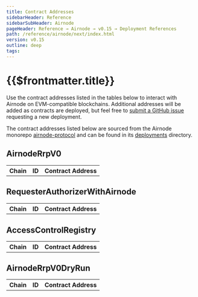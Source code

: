 ```yaml
---
title: Contract Addresses
sidebarHeader: Reference
sidebarSubHeader: Airnode
pageHeader: Reference → Airnode → v0.15 → Deployment References
path: /reference/airnode/next/index.html
version: v0.15
outline: deep
tags:
---
```


<VersionWarning/>

<PageHeader/>

<SearchHighlight/>

<FlexStartTag/>

# {{$frontmatter.title}}

Use the contract addresses listed in the tables below to interact with Airnode
on EVM-compatible blockchains. Additional addresses will be added as contracts
are deployed, but feel free to
[submit a GitHub issue](https://github.com/api3dao/airnode/issues) requesting a
new deployment.

The contract addresses listed below are sourced from the Airnode monorepo
[airnode-protocol](https://github.com/api3dao/airnode/tree/v0.14/packages/airnode-protocol)
and can be found in its
[deployments](https://github.com/api3dao/airnode/tree/v0.14/packages/airnode-protocol/deployments)
directory.

## AirnodeRrpV0

<table>
<th class="contract-addresses-heading">Chain</th><th class="contract-addresses-heading">ID</th><th class="contract-addresses-heading">Contract Address</th>
<tr v-for="(chain, index) in AirnodeRrpV0">
    <template v-if="chain.id == 1 || chain.id == 11155111">
        <td class="mainnet-and-sepolia" style="max-width:150px;">{{chain.fullname}}</td>
        <td class="mainnet-and-sepolia">{{chain.id}}</td>
        <td class="mainnet-and-sepolia contract-addresses-address" NOWRAP>{{chain.contractAddress}}
            <CopyIcon :text="chain.contractAddress" />
        </td>
    </template>
</tr>
<tr v-for="(chain, index) in AirnodeRrpV0.sort((a, b) => a.fullname.localeCompare(b.fullname))">
    <template v-if="chain.id != 1 && chain.id != 11155111">
        <td style="max-width:150px;">{{chain.fullname}}</td>
        <td>{{chain.id}}</td>
        <td  class="contract-addresses-address" NOWRAP>{{chain.contractAddress}}
            <CopyIcon :text="chain.contractAddress" />
        </td>
    </template>
</tr>
</table>

## RequesterAuthorizerWithAirnode

<table>
<th class="contract-addresses-heading">Chain</th><th class="contract-addresses-heading">ID</th><th class="contract-addresses-heading">Contract Address</th>
<tr v-for="(chain, index) in RequesterAuthorizerWithAirnode">
    <template v-if="chain.id == 1 || chain.id == 11155111">
        <td class="mainnet-and-sepolia" style="max-width:150px;">{{chain.fullname}}</td>
        <td class="mainnet-and-sepolia">{{chain.id}}</td>
        <td class="mainnet-and-sepolia contract-addresses-address" NOWRAP>{{chain.contractAddress}}
            <CopyIcon :text="chain.contractAddress" />
        </td>
    </template>
</tr>
<tr v-for="(chain, index) in RequesterAuthorizerWithAirnode.sort((a, b) => a.fullname.localeCompare(b.fullname))">
    <template v-if="chain.id != 1 && chain.id != 11155111">
        <td style="max-width:150px;">{{chain.fullname}}</td>
        <td>{{chain.id}}</td>
        <td class="contract-addresses-address" NOWRAP>{{chain.contractAddress}}
            <CopyIcon :text="chain.contractAddress" />
        </td>
    </template>
</tr>
</table>

## AccessControlRegistry

<table>
<th class="contract-addresses-heading">Chain</th><th class="contract-addresses-heading">ID</th><th class="contract-addresses-heading">Contract Address</th>
<tr v-for="(chain, index) in AccessControlRegistry">
    <template v-if="chain.id == 1 || chain.id == 11155111">
        <td class="mainnet-and-sepolia" style="max-width:150px;">{{chain.fullname}}</td>
        <td class="mainnet-and-sepolia">{{chain.id}}</td>
        <td class="mainnet-and-sepolia contract-addresses-address" NOWRAP>{{chain.contractAddress}}
            <CopyIcon :text="chain.contractAddress" />
        </td>
    </template>
</tr>
<tr v-for="(chain, index) in AccessControlRegistry.sort((a, b) => a.fullname.localeCompare(b.fullname))">
    <template v-if="chain.id != 1 && chain.id != 11155111">
        <td style="max-width:150px;">{{chain.fullname}}</td>
        <td>{{chain.id}}</td>
        <td class="contract-addresses-address" NOWRAP>{{chain.contractAddress}}
            <CopyIcon :text="chain.contractAddress" />
        </td>
    </template>
</tr>
</table>

## AirnodeRrpV0DryRun

<table>
<th class="contract-addresses-heading">Chain</th><th class="contract-addresses-heading">ID</th><th class="contract-addresses-heading">Contract Address</th>
<tr v-for="(chain, index) in AirnodeRrpV0DryRun">
    <template v-if="chain.id == 1 || chain.id == 11155111">
        <td class="mainnet-and-sepolia" style="max-width:150px;">{{chain.fullname}}</td>
        <td class="mainnet-and-sepolia">{{chain.id}}</td>
        <td class="mainnet-and-sepolia contract-addresses-address" NOWRAP>{{chain.contractAddress}}
            <CopyIcon :text="chain.contractAddress" />
        </td>
    </template>
</tr>
<tr v-for="(chain, index) in AirnodeRrpV0DryRun.sort((a, b) => a.fullname.localeCompare(b.fullname))">
    <template v-if="chain.id != 1 && chain.id != 11155111">
        <td style="max-width:150px;">{{chain.fullname}}</td>
        <td>{{chain.id}}</td>
        <td class="contract-addresses-address" NOWRAP>{{chain.contractAddress}}
            <CopyIcon :text="chain.contractAddress" />
        </td>
    </template>
</tr>
</table>

<FlexEndTag/>

<script setup lang="ts">
    import AirnodeRrpV0 from './src/AirnodeRrpV0.json';
    import AccessControlRegistry from './src/AccessControlRegistry.json';
    import RequesterAuthorizerWithAirnode from './src/RequesterAuthorizerWithAirnode.json';
    import AirnodeRrpV0DryRun from './src/AirnodeRrpV0DryRun.json';
</script>

<style scoped>
.contract-addresses-address {
  font-family: courier;
  font-size: small;
}
.contract-addresses-heading {
  text-align: left;
}
.mainnet-and-sepolia { 
  color:black;
  background: #e5ecf9;
  text-align: left;
}
.contract-addresses-copy-icon {
  margin-left: 5px;
  cursor: pointer;
  height: 11px;
}
</style>
